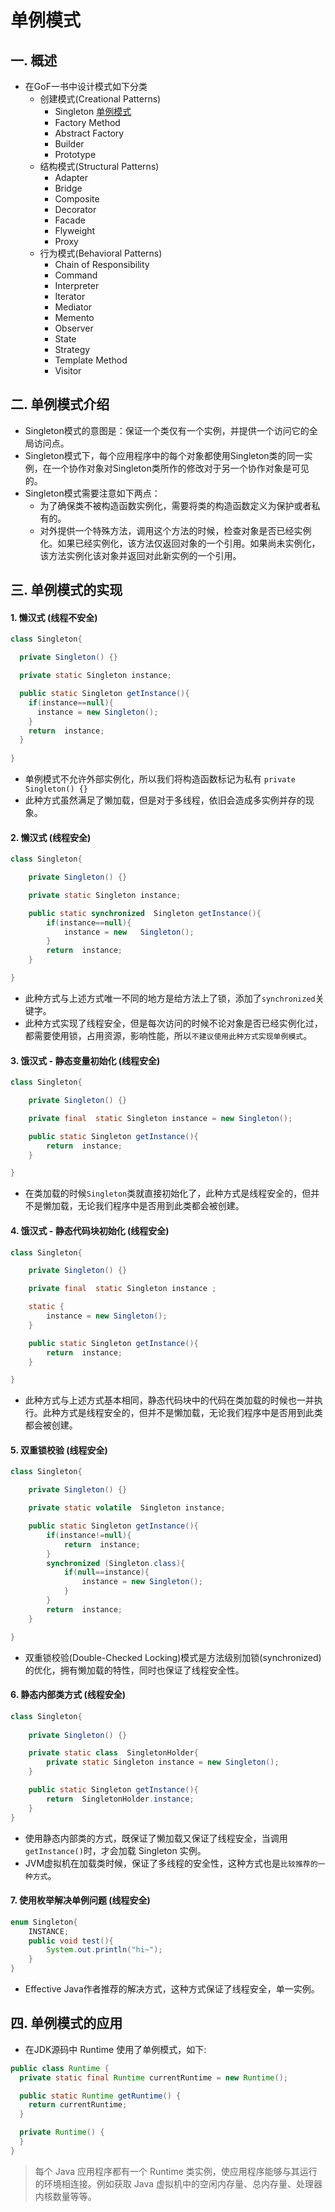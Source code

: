# 单例模式
## 一. 概述
- 在GoF一书中设计模式如下分类
  - 创建模式(Creational Patterns)
    - Singleton [单例模式](https://github.com/SpanishSoap/DesignPattern/tree/master/src/main/java/cn/ohbee/singleton)
    - Factory Method
    - Abstract Factory
    - Builder
    - Prototype
  - 结构模式(Structural Patterns) 
    - Adapter
    - Bridge
    - Composite
    - Decorator
    - Facade
    - Flyweight
    - Proxy
  - 行为模式(Behavioral Patterns)
    - Chain of Responsibility
    - Command
    - Interpreter
    - Iterator
    - Mediator
    - Memento
    - Observer
    - State
    - Strategy
    - Template Method
    - Visitor
## 二. 单例模式介绍
- Singleton模式的意图是：保证一个类仅有一个实例，并提供一个访问它的全局访问点。
- Singleton模式下，每个应用程序中的每个对象都使用Singleton类的同一实例，在一个协作对象对Singleton类所作的修改对于另一个协作对象是可见的。
- Singleton模式需要注意如下两点：
  - 为了确保类不被构造函数实例化，需要将类的构造函数定义为保护或者私有的。
  - 对外提供一个特殊方法，调用这个方法的时候，检查对象是否已经实例化。如果已经实例化，该方法仅返回对象的一个引用。如果尚未实例化，该方法实例化该对象并返回对此新实例的一个引用。
## 三. 单例模式的实现
#### 1. 懒汉式 (线程不安全)
```java
class Singleton{

  private Singleton() {}

  private static Singleton instance;

  public static Singleton getInstance(){
    if(instance==null){
      instance = new Singleton();
    }
    return  instance;
  }
  
}
```
- 单例模式不允许外部实例化，所以我们将构造函数标记为私有 `private Singleton() {}`
- 此种方式虽然满足了懒加载，但是对于多线程，依旧会造成多实例并存的现象。
#### 2. 懒汉式 (线程安全)
```java
class Singleton{

    private Singleton() {}

    private static Singleton instance;

    public static synchronized  Singleton getInstance(){
        if(instance==null){
            instance = new   Singleton();
        }
        return  instance;
    }

}
```
- 此种方式与上述方式唯一不同的地方是给方法上了锁，添加了`synchronized`关键字。
- 此种方式实现了线程安全，但是每次访问的时候不论对象是否已经实例化过，都需要使用锁，占用资源，影响性能，所以`不建议使用此种方式实现单例模式`。
#### 3. 饿汉式 - 静态变量初始化 (线程安全)
```java
class Singleton{

    private Singleton() {}

    private final  static Singleton instance = new Singleton();

    public static Singleton getInstance(){
        return  instance;
    }

}
```
- 在类加载的时候`Singleton`类就直接初始化了，此种方式是线程安全的，但并不是懒加载，无论我们程序中是否用到此类都会被创建。
#### 4. 饿汉式 - 静态代码块初始化 (线程安全)
```java
class Singleton{

    private Singleton() {}

    private final  static Singleton instance ;

    static {
        instance = new Singleton();
    }

    public static Singleton getInstance(){
        return  instance;
    }

}
```
- 此种方式与上述方式基本相同，静态代码块中的代码在类加载的时候也一并执行。此种方式是线程安全的，但并不是懒加载，无论我们程序中是否用到此类都会被创建。
#### 5. 双重锁校验 (线程安全)
```java
class Singleton{

    private Singleton() {}

    private static volatile  Singleton instance;

    public static Singleton getInstance(){
        if(instance!=null){
            return  instance;
        }
        synchronized (Singleton.class){
            if(null==instance){
                instance = new Singleton();
            }
        }
        return  instance;
    }

}
```
- 双重锁校验(Double-Checked Locking)模式是方法级别加锁(synchronized)的优化，拥有懒加载的特性，同时也保证了线程安全性。
#### 6. 静态内部类方式 (线程安全)
```java
class Singleton{
    
    private Singleton() {}

    private static class  SingletonHolder{
        private static Singleton instance = new Singleton();
    }

    public static Singleton getInstance(){
        return  SingletonHolder.instance;
    }
}
```
- 使用静态内部类的方式，既保证了懒加载又保证了线程安全，当调用`getInstance()`时，才会加载 Singleton 实例。
- JVM虚拟机在加载类时候，保证了多线程的安全性，这种方式也是`比较推荐的一种方式`。
#### 7. 使用枚举解决单例问题 (线程安全)
```java
enum Singleton{
    INSTANCE;
    public void test(){
        System.out.println("hi~");
    }
}
```
- Effective Java作者推荐的解决方式，这种方式保证了线程安全，单一实例。
## 四. 单例模式的应用
- 在JDK源码中 Runtime 使用了单例模式，如下:
```java
public class Runtime {
  private static final Runtime currentRuntime = new Runtime();

  public static Runtime getRuntime() {
    return currentRuntime;
  }

  private Runtime() {
  }
}
```
> 每个 Java 应用程序都有一个 Runtime 类实例，使应用程序能够与其运行的环境相连接。例如获取 Java 虚拟机中的空闲内存量、总内存量、处理器内核数量等等。
